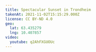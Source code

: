 ```yaml
---
title: Spectacular Sunset in Trondheim
takenAt: 2021-11-02T15:15:29.000Z
license: CC BY-ND 4.0
geo:
  lat: 63.435279
  lng: 10.407857
video:
  youtube: q2AhFXGUOUc
---
```

